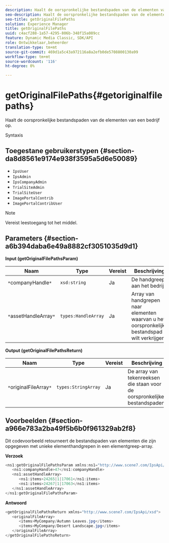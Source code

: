 ```yaml
---
description: Haalt de oorspronkelijke bestandspaden van de elementen van een bedrijf op.
seo-description: Haalt de oorspronkelijke bestandspaden van de elementen van een bedrijf op.
seo-title: getOriginalFilePaths
solution: Experience Manager
title: getOriginalFilePaths
uuid: c4acf288-1a57-4295-806b-348f15a089cc
feature: Dynamic Media Classic, SDK/API
role: Ontwikkelaar,beheerder
translation-type: tm+mt
source-git-commit: 469d1a5c43a972116a8a2efb0de5708800130a99
workflow-type: tm+mt
source-wordcount: '116'
ht-degree: 0%

---
```



# getOriginalFilePaths{#getoriginalfilepaths}

Haalt de oorspronkelijke bestandspaden van de elementen van een bedrijf op.

Syntaxis

## Toegestane gebruikerstypen {#section-da8d8561e9174e938f3595a5d6e50089}

* `IpsUser`
* `IpsAdmin`
* `IpsCompanyAdmin`
* `TrialSiteAdmin`
* `TrialSiteUser`
* `ImagePortalContrib`
* `ImagePortalContribUser`

>[!NOTE]
>
>Vereist leestoegang tot het middel.

## Parameters {#section-a6b394daba6e49a8882cf3051035d9d1}

**Input (getOriginalFilePathsParam)**

| Naam | Type | Vereist | Beschrijving |
|---|---|---|---|
| `*`companyHandle`*` | `xsd:string` | Ja | De handgreep aan het bedrijf. |
| `*`assetHandleArray`*` | `types:HandleArray` | Ja | Array van handgrepen naar elementen waarvan u het oorspronkelijke bestandspad wilt verkrijgen. |

**Output (getOriginalFilePathsReturn)**

| Naam | Type | Vereist | Beschrijving |
|---|---|---|---|
| `*`originalFileArray`*` | `types:StringArray` | Ja | De array van tekenreeksen die staan voor de oorspronkelijke bestandspaden. |

## Voorbeelden {#section-a966e783a2ba49f5b6b0f961329ab2f8}

Dit codevoorbeeld retourneert de bestandspaden van elementen die zijn opgegeven met unieke elementhandgrepen in een elementgreep-array.

**Verzoek**

```java
<ns1:getOriginalFilePathsParam xmlns:ns1="http://www.scene7.com/IpsApi/xsd">
   <ns1:companyHandle>47</ns1:companyHandle>
   <ns1:assetHandleArray>
      <ns1:items>24265|1|17061</ns1:items>
      <ns1:items>24267|1|17063</ns1:items>
   </ns1:assetHandleArray>
</ns1:getOriginalFilePathsParam>
```

**Antwoord**

```java
<getOriginalFilePathsReturn xmlns="http://www.scene7.com/IpsApi/xsd">
   <originalFileArray>
      <items>MyCompany/Autumn Leaves.jpg</items>
      <items>MyCompany/Desert Landscape.jpg</items>
   </originalFileArray>
</getOriginalFilePathsReturn>
```

